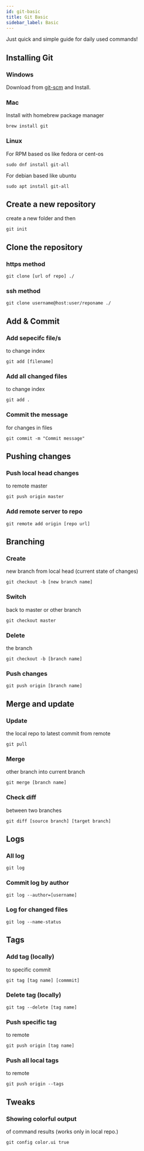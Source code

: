 ```yaml
---
id: git-basic
title: Git Basic
sidebar_label: Basic
---
```


Just quick and simple guide for daily used commands!

## Installing Git

### Windows

Download from [git-scm](https://git-scm.com/download/win) and Install.

### Mac

Install with homebrew package manager

```
brew install git
```

### Linux

For RPM based os like fedora or cent-os

```
sudo dnf install git-all
```

For debian based like ubuntu

```
sudo apt install git-all
```

## Create a new repository

create a new folder and then 

```
git init
```

## Clone the repository

### https method

```
git clone [url of repo] ./
```

### ssh method

```
git clone username@host:user/reponame ./
```

## Add & Commit

### Add sepecifc file/s 
to change index

```
git add [filename]
```
### Add all changed files
to change index

```
git add .
```

### Commit the message
for changes in files

```
git commit -m "Commit message"
```

## Pushing changes 

### Push local head changes
to remote master 

```
git push origin master
```

### Add remote server to repo

```
git remote add origin [repo url]

```

## Branching

### Create
new branch from local head  (current state of changes)

```
git checkout -b [new branch name]
```

### Switch
back to master or other branch

```
git checkout master
```

### Delete
the branch 

```
git checkout -b [branch name]
```

### Push changes

```
git push origin [branch name]

```


## Merge and update

### Update
the local repo to latest commit from remote

```
git pull
```
 
### Merge 
other branch into current branch

```
git merge [branch name]
```

### Check diff 
between two branches

```
git diff [source branch] [target branch]
```

## Logs

### All log

```
git log
```

### Commit log by author

```
git log --author=[username]
```

### Log for changed files

```
git log --name-status
```


## Tags

### Add tag (locally)
to specific commit 

```
git tag [tag name] [commmit]
```

### Delete tag (locally)

```
git tag --delete [tag name]
```

### Push specific tag 
to remote

```
git push origin [tag name]
```

### Push all local tags 
to remote

```
git push origin --tags
```

## Tweaks

### Showing colorful output 
of command results (works only in local repo.)

```
git config color.ui true
```

